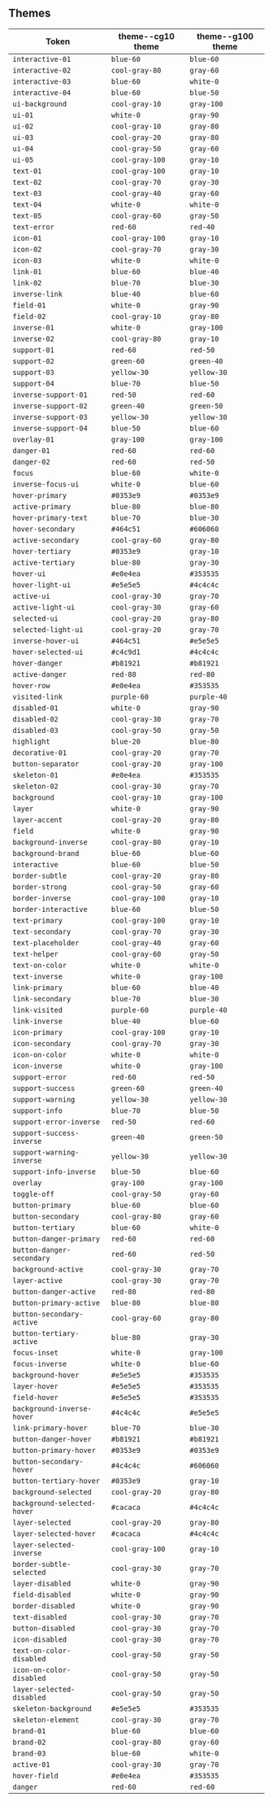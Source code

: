 ## Themes

| Token                       | theme--cg10 theme | theme--g100 theme |
| --------------------------- | ----------------- | ----------------- |
| `interactive-01`            | `blue-60`         | `blue-60`         |
| `interactive-02`            | `cool-gray-80`    | `gray-60`         |
| `interactive-03`            | `blue-60`         | `white-0`         |
| `interactive-04`            | `blue-60`         | `blue-50`         |
| `ui-background`             | `cool-gray-10`    | `gray-100`        |
| `ui-01`                     | `white-0`         | `gray-90`         |
| `ui-02`                     | `cool-gray-10`    | `gray-80`         |
| `ui-03`                     | `cool-gray-20`    | `gray-80`         |
| `ui-04`                     | `cool-gray-50`    | `gray-60`         |
| `ui-05`                     | `cool-gray-100`   | `gray-10`         |
| `text-01`                   | `cool-gray-100`   | `gray-10`         |
| `text-02`                   | `cool-gray-70`    | `gray-30`         |
| `text-03`                   | `cool-gray-40`    | `gray-60`         |
| `text-04`                   | `white-0`         | `white-0`         |
| `text-05`                   | `cool-gray-60`    | `gray-50`         |
| `text-error`                | `red-60`          | `red-40`          |
| `icon-01`                   | `cool-gray-100`   | `gray-10`         |
| `icon-02`                   | `cool-gray-70`    | `gray-30`         |
| `icon-03`                   | `white-0`         | `white-0`         |
| `link-01`                   | `blue-60`         | `blue-40`         |
| `link-02`                   | `blue-70`         | `blue-30`         |
| `inverse-link`              | `blue-40`         | `blue-60`         |
| `field-01`                  | `white-0`         | `gray-90`         |
| `field-02`                  | `cool-gray-10`    | `gray-80`         |
| `inverse-01`                | `white-0`         | `gray-100`        |
| `inverse-02`                | `cool-gray-80`    | `gray-10`         |
| `support-01`                | `red-60`          | `red-50`          |
| `support-02`                | `green-60`        | `green-40`        |
| `support-03`                | `yellow-30`       | `yellow-30`       |
| `support-04`                | `blue-70`         | `blue-50`         |
| `inverse-support-01`        | `red-50`          | `red-60`          |
| `inverse-support-02`        | `green-40`        | `green-50`        |
| `inverse-support-03`        | `yellow-30`       | `yellow-30`       |
| `inverse-support-04`        | `blue-50`         | `blue-60`         |
| `overlay-01`                | `gray-100`        | `gray-100`        |
| `danger-01`                 | `red-60`          | `red-60`          |
| `danger-02`                 | `red-60`          | `red-50`          |
| `focus`                     | `blue-60`         | `white-0`         |
| `inverse-focus-ui`          | `white-0`         | `blue-60`         |
| `hover-primary`             | `#0353e9`         | `#0353e9`         |
| `active-primary`            | `blue-80`         | `blue-80`         |
| `hover-primary-text`        | `blue-70`         | `blue-30`         |
| `hover-secondary`           | `#464c51`         | `#606060`         |
| `active-secondary`          | `cool-gray-60`    | `gray-80`         |
| `hover-tertiary`            | `#0353e9`         | `gray-10`         |
| `active-tertiary`           | `blue-80`         | `gray-30`         |
| `hover-ui`                  | `#e0e4ea`         | `#353535`         |
| `hover-light-ui`            | `#e5e5e5`         | `#4c4c4c`         |
| `active-ui`                 | `cool-gray-30`    | `gray-70`         |
| `active-light-ui`           | `cool-gray-30`    | `gray-60`         |
| `selected-ui`               | `cool-gray-20`    | `gray-80`         |
| `selected-light-ui`         | `cool-gray-20`    | `gray-70`         |
| `inverse-hover-ui`          | `#464c51`         | `#e5e5e5`         |
| `hover-selected-ui`         | `#c4c9d1`         | `#4c4c4c`         |
| `hover-danger`              | `#b81921`         | `#b81921`         |
| `active-danger`             | `red-80`          | `red-80`          |
| `hover-row`                 | `#e0e4ea`         | `#353535`         |
| `visited-link`              | `purple-60`       | `purple-40`       |
| `disabled-01`               | `white-0`         | `gray-90`         |
| `disabled-02`               | `cool-gray-30`    | `gray-70`         |
| `disabled-03`               | `cool-gray-50`    | `gray-50`         |
| `highlight`                 | `blue-20`         | `blue-80`         |
| `decorative-01`             | `cool-gray-20`    | `gray-70`         |
| `button-separator`          | `cool-gray-20`    | `gray-100`        |
| `skeleton-01`               | `#e0e4ea`         | `#353535`         |
| `skeleton-02`               | `cool-gray-30`    | `gray-70`         |
| `background`                | `cool-gray-10`    | `gray-100`        |
| `layer`                     | `white-0`         | `gray-90`         |
| `layer-accent`              | `cool-gray-20`    | `gray-80`         |
| `field`                     | `white-0`         | `gray-90`         |
| `background-inverse`        | `cool-gray-80`    | `gray-10`         |
| `background-brand`          | `blue-60`         | `blue-60`         |
| `interactive`               | `blue-60`         | `blue-50`         |
| `border-subtle`             | `cool-gray-20`    | `gray-80`         |
| `border-strong`             | `cool-gray-50`    | `gray-60`         |
| `border-inverse`            | `cool-gray-100`   | `gray-10`         |
| `border-interactive`        | `blue-60`         | `blue-50`         |
| `text-primary`              | `cool-gray-100`   | `gray-10`         |
| `text-secondary`            | `cool-gray-70`    | `gray-30`         |
| `text-placeholder`          | `cool-gray-40`    | `gray-60`         |
| `text-helper`               | `cool-gray-60`    | `gray-50`         |
| `text-on-color`             | `white-0`         | `white-0`         |
| `text-inverse`              | `white-0`         | `gray-100`        |
| `link-primary`              | `blue-60`         | `blue-40`         |
| `link-secondary`            | `blue-70`         | `blue-30`         |
| `link-visited`              | `purple-60`       | `purple-40`       |
| `link-inverse`              | `blue-40`         | `blue-60`         |
| `icon-primary`              | `cool-gray-100`   | `gray-10`         |
| `icon-secondary`            | `cool-gray-70`    | `gray-30`         |
| `icon-on-color`             | `white-0`         | `white-0`         |
| `icon-inverse`              | `white-0`         | `gray-100`        |
| `support-error`             | `red-60`          | `red-50`          |
| `support-success`           | `green-60`        | `green-40`        |
| `support-warning`           | `yellow-30`       | `yellow-30`       |
| `support-info`              | `blue-70`         | `blue-50`         |
| `support-error-inverse`     | `red-50`          | `red-60`          |
| `support-success-inverse`   | `green-40`        | `green-50`        |
| `support-warning-inverse`   | `yellow-30`       | `yellow-30`       |
| `support-info-inverse`      | `blue-50`         | `blue-60`         |
| `overlay`                   | `gray-100`        | `gray-100`        |
| `toggle-off`                | `cool-gray-50`    | `gray-60`         |
| `button-primary`            | `blue-60`         | `blue-60`         |
| `button-secondary`          | `cool-gray-80`    | `gray-60`         |
| `button-tertiary`           | `blue-60`         | `white-0`         |
| `button-danger-primary`     | `red-60`          | `red-60`          |
| `button-danger-secondary`   | `red-60`          | `red-50`          |
| `background-active`         | `cool-gray-30`    | `gray-70`         |
| `layer-active`              | `cool-gray-30`    | `gray-70`         |
| `button-danger-active`      | `red-80`          | `red-80`          |
| `button-primary-active`     | `blue-80`         | `blue-80`         |
| `button-secondary-active`   | `cool-gray-60`    | `gray-80`         |
| `button-tertiary-active`    | `blue-80`         | `gray-30`         |
| `focus-inset`               | `white-0`         | `gray-100`        |
| `focus-inverse`             | `white-0`         | `blue-60`         |
| `background-hover`          | `#e5e5e5`         | `#353535`         |
| `layer-hover`               | `#e5e5e5`         | `#353535`         |
| `field-hover`               | `#e5e5e5`         | `#353535`         |
| `background-inverse-hover`  | `#4c4c4c`         | `#e5e5e5`         |
| `link-primary-hover`        | `blue-70`         | `blue-30`         |
| `button-danger-hover`       | `#b81921`         | `#b81921`         |
| `button-primary-hover`      | `#0353e9`         | `#0353e9`         |
| `button-secondary-hover`    | `#4c4c4c`         | `#606060`         |
| `button-tertiary-hover`     | `#0353e9`         | `gray-10`         |
| `background-selected`       | `cool-gray-20`    | `gray-80`         |
| `background-selected-hover` | `#cacaca`         | `#4c4c4c`         |
| `layer-selected`            | `cool-gray-20`    | `gray-80`         |
| `layer-selected-hover`      | `#cacaca`         | `#4c4c4c`         |
| `layer-selected-inverse`    | `cool-gray-100`   | `gray-10`         |
| `border-subtle-selected`    | `cool-gray-30`    | `gray-70`         |
| `layer-disabled`            | `white-0`         | `gray-90`         |
| `field-disabled`            | `white-0`         | `gray-90`         |
| `border-disabled`           | `white-0`         | `gray-90`         |
| `text-disabled`             | `cool-gray-30`    | `gray-70`         |
| `button-disabled`           | `cool-gray-30`    | `gray-70`         |
| `icon-disabled`             | `cool-gray-30`    | `gray-70`         |
| `text-on-color-disabled`    | `cool-gray-50`    | `gray-50`         |
| `icon-on-color-disabled`    | `cool-gray-50`    | `gray-50`         |
| `layer-selected-disabled`   | `cool-gray-50`    | `gray-50`         |
| `skeleton-background`       | `#e5e5e5`         | `#353535`         |
| `skeleton-element`          | `cool-gray-30`    | `gray-70`         |
| `brand-01`                  | `blue-60`         | `blue-60`         |
| `brand-02`                  | `cool-gray-80`    | `gray-60`         |
| `brand-03`                  | `blue-60`         | `white-0`         |
| `active-01`                 | `cool-gray-30`    | `gray-70`         |
| `hover-field`               | `#e0e4ea`         | `#353535`         |
| `danger`                    | `red-60`          | `red-60`          |
